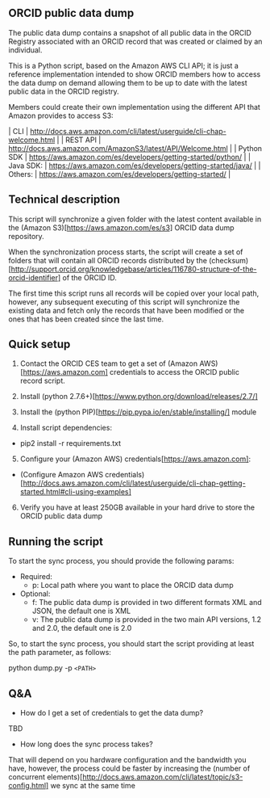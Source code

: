 ﻿## ORCID public data dump

The public data dump contains a snapshot of all public data in the ORCID Registry associated with an ORCID record that was created or claimed by an individual.

This is a Python script, based on the Amazon AWS CLI API; it is just a reference implementation intended to show ORCID members how to access the data dump on demand allowing them to be up to date with the latest public data in the ORCID registry.

Members could create their own implementation using the different API that Amazon provides to access S3: 

| CLI | http://docs.aws.amazon.com/cli/latest/userguide/cli-chap-welcome.html |
| REST API | http://docs.aws.amazon.com/AmazonS3/latest/API/Welcome.html |
| Python SDK | https://aws.amazon.com/es/developers/getting-started/python/ |
| Java SDK: | https://aws.amazon.com/es/developers/getting-started/java/ |
| Others: | https://aws.amazon.com/es/developers/getting-started/ |

## Technical description

This script will synchronize a given folder with the latest content available in the (Amazon S3)[https://aws.amazon.com/es/s3] ORCID data dump repository.

When the synchronization process starts, the script will create a set of folders that will contain all ORCID records distributed by the (checksum)[http://support.orcid.org/knowledgebase/articles/116780-structure-of-the-orcid-identifier] of the ORCID ID.

The first time this script runs all records will be copied over your local path, however, any subsequent executing of this script will synchronize the existing data and fetch only the records that have been modified or the ones that has been created since the last time.

## Quick setup

1. Contact the ORCID CES team to get a set of (Amazon AWS)[https://aws.amazon.com] credentials to access the ORCID public record script.

2. Install (python 2.7.6+)[https://www.python.org/download/releases/2.7/]

3. Install the (python PIP)[https://pip.pypa.io/en/stable/installing/] module

4. Install script dependencies:
  * pip2 install -r requirements.txt

5. Configure your (Amazon AWS) credentials[https://aws.amazon.com]:
  * (Configure Amazon AWS credentials)[http://docs.aws.amazon.com/cli/latest/userguide/cli-chap-getting-started.html#cli-using-examples]

6. Verify you have at least 250GB available in your hard drive to store the ORCID public data dump
 
## Running the script

To start the sync process, you should provide the following params: 

* Required:
   * p: Local path where you want to place the ORCID data dump
* Optional:
   * f: The public data dump is provided in two different formats XML and JSON, the default one is XML
   * v: The public data dump is provided in the two main API versions, 1.2 and 2.0, the default one is 2.0
   
So, to start the sync process, you should start the script providing at least the path parameter, as follows:   

python dump.py -p `<PATH>`

## Q&A

+ How do I get a set of credentials to get the data dump?

TBD

+ How long does the sync process takes?

That will depend on you hardware configuration and the bandwidth you have, however, the process could be faster by increasing the (number of concurrent elements)[http://docs.aws.amazon.com/cli/latest/topic/s3-config.html] we sync at the same time
